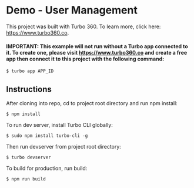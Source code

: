 # Demo - User Management

This project was built with Turbo 360. To learn more, click here: https://www.turbo360.co.

#### IMPORTANT: This example will not run without a Turbo app connected to it. To create one, please visit https://www.turbo360.co and create a free app then connect it to this project with the following command:

```
$ turbo app APP_ID
```

## Instructions
After cloning into repo, cd to project root directory and run npm install:

```
$ npm install
```

To run dev server, install Turbo CLI globally:

```
$ sudo npm install turbo-cli -g
```

Then run devserver from project root directory:

```
$ turbo devserver
```

To build for production, run build:

```
$ npm run build
```

